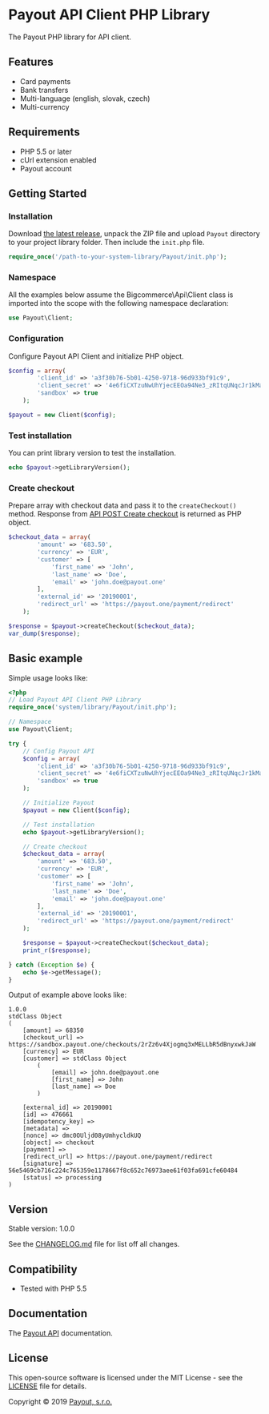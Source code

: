 # Payout API Client PHP Library

The Payout PHP library for API client.

## Features

* Card payments
* Bank transfers
* Multi-language (english, slovak, czech)
* Multi-currency

## Requirements

* PHP 5.5 or later
* cUrl extension enabled
* Payout account

## Getting Started

### Installation

Download [the latest release](https://github.com/payout-one/payout_php/releases), unpack the ZIP file and upload
``Payout`` directory to your project library folder. Then include the `init.php` file.
 ```php
require_once('/path-to-your-system-library/Payout/init.php');
 ```

### Namespace

All the examples below assume the Bigcommerce\Api\Client class is imported into the scope with the following namespace
declaration:

```php
use Payout\Client;
```

### Configuration

Configure Payout API Client and initialize PHP object.

```php
$config = array(
        'client_id' => 'a3f30b76-5b01-4250-9718-96d933bf91c9',
        'client_secret' => '4e6fiCXTzuNwUhYjecEEOa94Ne3_zRItqUNqcJr1kMaWVsRuB7rs_nscT7HDN7be',
        'sandbox' => true
    );

$payout = new Client($config);
```

### Test installation

You can print library version to test the installation.

```php
echo $payout->getLibraryVersion();
```

### Create checkout 

Prepare array with checkout data and pass it to the `createCheckout()` method. Response from 
[API POST Create checkout](https://postman.payout.one/?version=latest#d5b91144-1e72-4c9b-bd10-22aa14aa526e) 
is returned as PHP object.

```php
$checkout_data = array(
        'amount' => '683.50',
        'currency' => 'EUR',
        'customer' => [
            'first_name' => 'John',
            'last_name' => 'Doe',
            'email' => 'john.doe@payout.one'
        ],
        'external_id' => '20190001',
        'redirect_url' => 'https://payout.one/payment/redirect'
    );

$response = $payout->createCheckout($checkout_data);
var_dump($response);
```

## Basic example

Simple usage looks like:

```php
<?php
// Load Payout API Client PHP Library
require_once('system/library/Payout/init.php');

// Namespace
use Payout\Client;

try {
    // Config Payout API
    $config = array(
        'client_id' => 'a3f30b76-5b01-4250-9718-96d933bf91c9',
        'client_secret' => '4e6fiCXTzuNwUhYjecEEOa94Ne3_zRItqUNqcJr1kMaWVsRuB7rs_nscT7HDN7be',
        'sandbox' => true
    );

    // Initialize Payout
    $payout = new Client($config);

    // Test installation
    echo $payout->getLibraryVersion();

    // Create checkout
    $checkout_data = array(
        'amount' => '683.50',
        'currency' => 'EUR',
        'customer' => [
            'first_name' => 'John',
            'last_name' => 'Doe',
            'email' => 'john.doe@payout.one'
        ],
        'external_id' => '20190001',
        'redirect_url' => 'https://payout.one/payment/redirect'
    );

    $response = $payout->createCheckout($checkout_data);
    print_r($response);

} catch (Exception $e) {
    echo $e->getMessage();
}
```

Output of example above looks like:

```text
1.0.0
stdClass Object
(
    [amount] => 68350
    [checkout_url] => https://sandbox.payout.one/checkouts/2rZz6v4Xjogmq3xMELLbR5dBnyxwkJaW
    [currency] => EUR
    [customer] => stdClass Object
        (
            [email] => john.doe@payout.one
            [first_name] => John
            [last_name] => Doe
        )

    [external_id] => 20190001
    [id] => 476661
    [idempotency_key] => 
    [metadata] => 
    [nonce] => dmc0OUljd08yUmhycldkUQ
    [object] => checkout
    [payment] => 
    [redirect_url] => https://payout.one/payment/redirect
    [signature] => 56e5469cb716c224c765359e1178667f8c652c76973aee61f03fa691cfe60484
    [status] => processing
)
```

## Version

Stable version: 1.0.0

See the [CHANGELOG.md](CHANGELOG.md) file for list off all changes.

## Compatibility

* Tested with PHP 5.5

## Documentation

The [Payout API](https://postman.payout.one/?version=latest) documentation.

## License

This open-source software is licensed under the MIT License - see the [LICENSE](LICENSE) file for details.

Copyright © 2019 [Payout, s.r.o.](https://payout.one/)